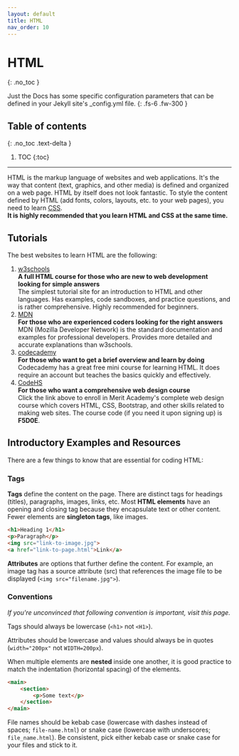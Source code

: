 ```yaml
---
layout: default
title: HTML
nav_order: 10
---
```


# HTML
{: .no_toc }


Just the Docs has some specific configuration parameters that can be defined in your Jekyll site's _config.yml file.
{: .fs-6 .fw-300 }

## Table of contents
{: .no_toc .text-delta }

1. TOC
{:toc}

---

HTML is the markup language of websites and web applications. It's the way that content (text, graphics, and other media) is defined and organized on a web page. HTML by itself does not look fantastic. To style the content defined by HTML (add fonts, colors, layouts, etc. to your web pages), you need to learn <a href="/">CSS</a>.<br>
<strong>It is highly recommended that you learn HTML and CSS at the same time.</strong>

## Tutorials

The best websites to learn HTML are the following:

1. <a href="https://w3schools.com">w3schools</a><br><strong>A full HTML course for those who are new to web development looking for simple answers</strong><br>The simplest tutorial site for an introduction to HTML and other languages. Has examples, code sandboxes, and practice questions, and is rather comprehensive. Highly recommended for beginners.
2. <a href="https://developer.mozilla.org/en-US/docs/Web/HTML">MDN</a><br><strong>For those who are experienced coders looking for the right answers</strong><br>MDN (Mozilla Developer Network) is the standard documentation and examples for professional developers. Provides more detailed and accurate explanations than w3schools.
3. <a href="https://www.codecademy.com/learn/learn-html">codecademy</a><br><strong>For those who want to get a brief overview and learn by doing</strong><br>Codecademy has a great free mini course for learning HTML. It does require an account but teaches the basics quickly and effectively.
4. <a href="https://codehs.com/go/F5D0E">CodeHS</a><br><strong>For those who want a comprehensive web design course</strong><br>Click the link above to enroll in Merit Academy's complete web design course which covers HTML, CSS, Bootstrap, and other skills related to making web sites. The course code (if you need it upon signing up) is <b>F5D0E</b>.

## Introductory Examples and Resources

There are a few things to know that are essential for coding HTML:

### Tags

<b>Tags</b> define the content on the page. There are distinct tags for headings (titles), paragraphs, images, links, etc. Most <b>HTML elements</b> have an opening and closing tag because they encapsulate text or other content. Fewer elements are <b>singleton tags</b>, like images.

```html
<h1>Heading 1</h1>
<p>Paragraph</p>
<img src="link-to-image.jpg">
<a href="link-to-page.html">Link</a>
```

<b>Attributes</b> are options that further define the content. For example, an image tag has a source attribute (src) that references the image file to be displayed (```<img src="filename.jpg">```).

### Conventions

<i>If you're unconvinced that following convention is important, visit this page.</i>

Tags should always be lowercase (```<h1>``` not ```<H1>```).

Attributes should be lowercase and values should always be in quotes (```width="200px"``` not ```WIDTH=200px```).

When multiple elements are <b>nested</b> inside one another, it is good practice to match the indentation (horizontal spacing) of the elements.

```html
<main>
    <section>
        <p>Some text</p>
    </section>
</main>
```

File names should be kebab case (lowercase with dashes instead of spaces; ```file-name.html```) or snake case (lowercase with underscores; ```file_name.html```). Be consistent, pick either kebab case or snake case for your files and stick to it.

